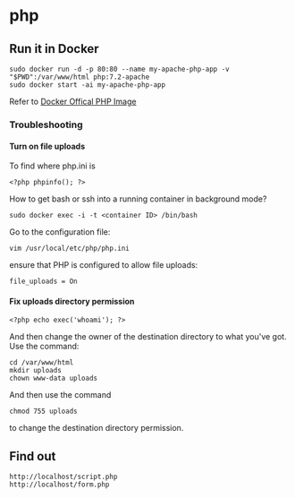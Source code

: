 # php

## Run it in Docker

```
sudo docker run -d -p 80:80 --name my-apache-php-app -v "$PWD":/var/www/html php:7.2-apache
sudo docker start -ai my-apache-php-app
```

Refer to [Docker Offical PHP Image](https://hub.docker.com/_/php)

### Troubleshooting

#### Turn on file uploads

To find where php.ini is

```
<?php phpinfo(); ?>
```

How to get bash or ssh into a running container in background mode?

```
sudo docker exec -i -t <container ID> /bin/bash
```

Go to the configuration file:

```
vim /usr/local/etc/php/php.ini
```

ensure that PHP is configured to allow file uploads:

```
file_uploads = On
```

#### Fix uploads directory permission

```
<?php echo exec('whoami'); ?>
```

And then change the owner of the destination directory to what you've got. Use the command:

```
cd /var/www/html
mkdir uploads
chown www-data uploads
```

And then use the command

```
chmod 755 uploads
```

to change the destination directory permission.


## Find out

```
http://localhost/script.php
http://localhost/form.php
```